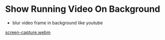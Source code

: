 # Show Running Video On Background 
- blur video frame in background like youtube

[screen-capture.webm](https://github.com/avinashtare/dev-explorer/assets/88629099/bca61b59-14ca-4666-8208-9e0927f251a6)
